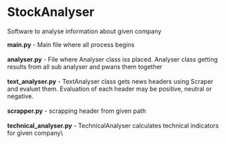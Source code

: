 # StockAnalyser
Software to analyse information about given company

**main.py** - Main file where all process begins \
\
**analyser.py** - File where Analyser class iss placed. Analyser class getting results from all sub analyser and pwans them together\
\
**text_analyser.py** - TextAnalyser class gets news headers using Scraper and evaluet them. Evaluation of each header may be positive, neutral or negative.\
\
  **scrapper.py** - scrapping header from given path\
  \
**technical_analyser.py** - TechnicalAnalyser calculates technical indicators for given company\
 

